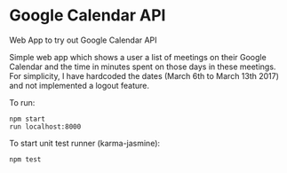 # Google Calendar API
Web App to try out Google Calendar API


Simple web app which shows a user a list of meetings on their Google Calendar and the time in minutes spent on those days 
in these meetings. For simplicity, I have hardcoded the dates (March 6th to March 13th 2017) and not implemented a logout feature. 


To run:
```
npm start
run localhost:8000
```

To start unit test runner (karma-jasmine):
```
npm test
```


